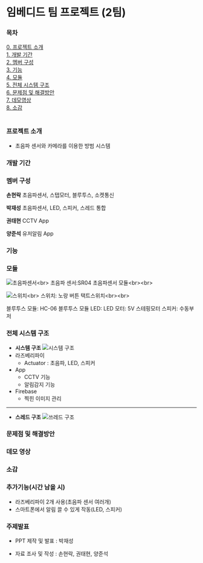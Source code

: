 # 임베디드 팀 프로젝트 (2팀)

### 목차
[0. 프로젝트 소개](#-프로젝트-소개)<br/>
[1. 개발 기간](#-개발-기간)<br/>
[2. 멤버 구성](#-멤버-구성)<br/>
[3. 기능](#-기능)<br/>
[4. 모듈](#-모듈)<br/>
[5. 전체 시스템 구조](#-전체-시스템-구조)<br/>
[6. 문제점 및 해결방안](#-문제점-및-해결방안)<br/> 
[7. 데모영상](#-데모영상)<br/>
[8. 소감](#-소감)<br/><br/>

### 프로젝트 소개
- 초음파 센서와 카메라를 이용한 방범 시스템<br/>

### 개발 기간


### 멤버 구성

**손현락**
초음파센서, 스탭모터, 블루투스, 소켓통신

**박재성**
초음파센서, LED, 스피커, 스레드 통합 
   
**권태현**
CCTV App

**양준석**
유저알림 App

### 기능

### 모듈
![초음파센서](https://github.com/Mne-pr/Safe_Guard/assets/42082748/48db0c2e-af33-4713-ba6f-a9d25ddfe0a8)<br\>
초음파 센서:SR04 초음파센서 모듈<br\><br\>


![스위치](https://github.com/Mne-pr/Safe_Guard/assets/42082748/e4c7afa8-1707-4690-8b4f-07064eab940a)<br\>
스위치: 노랑 버튼 택트스위치<br\><br\>

블루투스 모듈: HC-06 블루투스 모듈
LED: LED
모터: 5V 스테핑모터
스피커: 수동부저

### 전체 시스템 구조
- **시스템 구조**
![시스템 구조](https://github.com/YJunSuk/Safe_Guard/assets/117419920/0361c188-5f3c-4c84-b4a2-5e30d5c2eb9c)
- 라즈베리파이
  - Actuator : 초음파, LED, 스피커
- App
  - CCTV 기능
  - 알림감지 기능
- Firebase
  - 찍힌 이미지 관리
------------------------------------------------------
- **스레드 구조**
![쓰레드 구조](https://github.com/YJunSuk/Safe_Guard/assets/117419920/47222bfc-4c09-41c0-ac82-2e0be854103d)

### 문제점 및 해결방안

### 데모 영상

### 소감




### 추가기능(시간 남을 시)
- 라즈베리파이 2개 사용(초음파 센서 여러개)
- 스마트폰에서 알림 끌 수 있게 작동(LED, 스피커)
### 주제발표 
- PPT 제작 및 발표 : 박재성

- 자료 조사 및 작성 : 손현락, 권태현, 양준석

